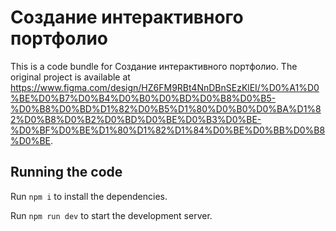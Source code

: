 
  # Создание интерактивного портфолио

  This is a code bundle for Создание интерактивного портфолио. The original project is available at https://www.figma.com/design/HZ6FM9RBt4NnDBnSEzKlEI/%D0%A1%D0%BE%D0%B7%D0%B4%D0%B0%D0%BD%D0%B8%D0%B5-%D0%B8%D0%BD%D1%82%D0%B5%D1%80%D0%B0%D0%BA%D1%82%D0%B8%D0%B2%D0%BD%D0%BE%D0%B3%D0%BE-%D0%BF%D0%BE%D1%80%D1%82%D1%84%D0%BE%D0%BB%D0%B8%D0%BE.

  ## Running the code

  Run `npm i` to install the dependencies.

  Run `npm run dev` to start the development server.
  